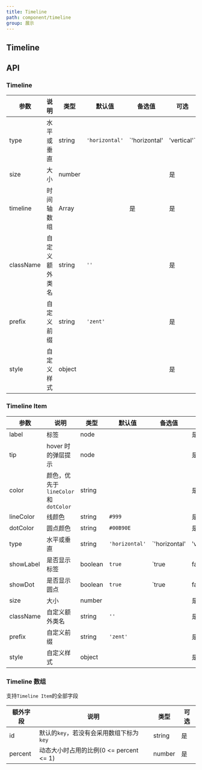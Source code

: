 ```yaml
---
title: Timeline
path: component/timeline
group: 展示
---
```


## Timeline

## API

### Timeline

| 参数      | 说明           | 类型   | 默认值         | 备选值                      | 可选 |
| --------- | -------------- | ------ | -------------- | --------------------------- | ---- |
| type      | 水平或垂直     | string | `'horizontal'` | `'horizontal' | 'vertical'` | 是   |
| size      | 大小           | number |                |                             | 是   |
| timeline  | 时间轴数组     | Array  |                | 是                          | 是   |
| className | 自定义额外类名 | string | `''`           |                             | 是   |
| prefix    | 自定义前缀     | string | `'zent'`       |                             | 是   |
| style     | 自定义样式     | object |                |                             | 是   |

### Timeline Item

| 参数      | 说明                                | 类型    | 默认值         | 备选值                      | 可选 |
| --------- | ----------------------------------- | ------- | -------------- | --------------------------- | ---- |
| label     | 标签                                | node    |                |                             | 是   |
| tip       | hover 时的弹层提示                  | node    |                |                             | 是   |
| color     | 颜色，优先于`lineColor`和`dotColor` | string  |                |                             | 是   |
| lineColor | 线颜色                              | string  | `#999`         |                             | 是   |
| dotColor  | 圆点颜色                            | string  | `#00B90E`      |                             | 是   |
| type      | 水平或垂直                          | string  | `'horizontal'` | `'horizontal' | 'vertical'` | 是   |
| showLabel | 是否显示标签                        | boolean | `true`         | `true | false`              | 是   |
| showDot   | 是否显示圆点                        | boolean | `true`         | `true | false`              | 是   |
| size      | 大小                                | number  |                |                             | 是   |
| className | 自定义额外类名                      | string  | `''`           |                             | 是   |
| prefix    | 自定义前缀                          | string  | `'zent'`       |                             | 是   |
| style     | 自定义样式                          | object  |                |                             | 是   |

### Timeline 数组

支持`Timeline Item`的全部字段

| 额外字段 | 说明                                     | 类型   | 可选 |
| -------- | ---------------------------------------- | ------ | ---- |
| id       | 默认的`key`，若没有会采用数组下标为`key` | string | 是   |
| percent  | 动态大小时占用的比例(0 <= percent <= 1)  | number | 是   |
